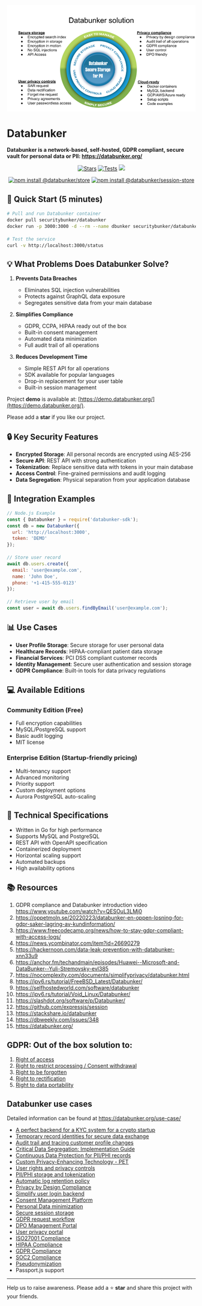 ![Databunker solution](images/databunker-solution.png)

# Databunker

**Databunker is a network-based, self-hosted, GDPR compliant, secure vault for personal data or PII: https://databunker.org/**

<div align="center">
 <p>
  <a href="https://github.com/securitybunker/databunker/stargazers" target="_blank"><img src="https://img.shields.io/github/stars/securitybunker/databunker.svg?logo=github&maxAge=86400" alt="Stars" /></a>
  <a href="https://github.com/securitybunker/databunker/actions?query=workflow%3ATests" target="_blank"><img src="https://github.com/securitybunker/databunker/workflows/Tests/badge.svg" alt="Tests" /></a>
  <a href="https://hub.docker.com/r/securitybunker/databunker"><img src="https://img.shields.io/docker/pulls/securitybunker/databunker?color=f02e65&style=flat-square" /></a>
 </p>
 <p>
  <a href="https://github.com/securitybunker/databunker-store"><img src="https://nodei.co/npm/@databunker/store.png?mini=true" alt="npm install @databunker/store" /></a>
  <a href="https://github.com/securitybunker/databunker-session-store"><img src="https://nodei.co/npm/@databunker/session-store.png?mini=true" alt="npm install @databunker/session-store" /></a>
 </p>
</div>

## 🚀 Quick Start (5 minutes)

```bash
# Pull and run Databunker container
docker pull securitybunker/databunker
docker run -p 3000:3000 -d --rm --name dbunker securitybunker/databunker demo

# Test the service
curl -v http://localhost:3000/status
```

## 💡 What Problems Does Databunker Solve?

1. **Prevents Data Breaches**
   - Eliminates SQL injection vulnerabilities
   - Protects against GraphQL data exposure
   - Segregates sensitive data from your main database

2. **Simplifies Compliance**
   - GDPR, CCPA, HIPAA ready out of the box
   - Built-in consent management
   - Automated data minimization
   - Full audit trail of all operations

3. **Reduces Development Time**
   - Simple REST API for all operations
   - SDK available for popular languages
   - Drop-in replacement for your user table
   - Built-in session management

Project **demo** is available at: [https://demo.databunker.org/](https://demo.databunker.org/).

Please add a **star** if you like our project.

## 🔒 Key Security Features

- **Encrypted Storage**: All personal records are encrypted using AES-256
- **Secure API**: REST API with strong authentication
- **Tokenization**: Replace sensitive data with tokens in your main database
- **Access Control**: Fine-grained permissions and audit logging
- **Data Segregation**: Physical separation from your application database

## 🔌 Integration Examples

```javascript
// Node.js Example
const { Databunker } = require('databunker-sdk');
const db = new Databunker({
  url: 'http://localhost:3000',
  token: 'DEMO'
});

// Store user record
await db.users.create({
  email: 'user@example.com',
  name: 'John Doe',
  phone: '+1-415-555-0123'
});

// Retrieve user by email
const user = await db.users.findByEmail('user@example.com');
```

## 📊 Use Cases

- **User Profile Storage**: Secure storage for user personal data
- **Healthcare Records**: HIPAA-compliant patient data storage
- **Financial Services**: PCI DSS compliant customer records
- **Identity Management**: Secure user authentication and session storage
- **GDPR Compliance**: Built-in tools for data privacy regulations

## 💻 Available Editions

### Community Edition (Free)
- Full encryption capabilities
- MySQL/PostgreSQL support
- Basic audit logging
- MIT license

### Enterprise Edition (Startup-friendly pricing)
- Multi-tenancy support
- Advanced monitoring
- Priority support
- Custom deployment options
- Aurora PostgreSQL auto-scaling

## 🔧 Technical Specifications

- Written in Go for high performance
- Supports MySQL and PostgreSQL
- REST API with OpenAPI specification
- Containerized deployment
- Horizontal scaling support
- Automated backups
- High availability options

## 📚 Resources

1. GDPR compliance and Databunker introduction video https://www.youtube.com/watch?v=QESOuL3LMj0
1. https://oppetmoln.se/20220223/databunker-en-oppen-losning-for-gdpr-saker-lagring-av-kundinformation/
1. https://www.freecodecamp.org/news/how-to-stay-gdpr-compliant-with-access-logs/
1. https://news.ycombinator.com/item?id=26690279
1. https://hackernoon.com/data-leak-prevention-with-databunker-xnn33u9
1. https://anchor.fm/techandmain/episodes/Huawei--Microsoft-and-DataBunker--Yuli-Stremovsky-evl385
1. https://nocomplexity.com/documents/simplifyprivacy/databunker.html
1. https://ipv6.rs/tutorial/FreeBSD_Latest/Databunker/
1. https://selfhostedworld.com/software/databunker
1. https://ipv6.rs/tutorial/Void_Linux/Databunker/
1. https://slashdot.org/software/p/Databunker/
1. https://github.com/expressjs/session
1. https://stackshare.io/databunker
1. https://dbweekly.com/issues/348
1. https://databunker.org/

## GDPR: Out of the box solution to:

1. [Right of access](#right-of-access)
1. [Right to restrict processing / Consent withdrawal](#right-to-restrict-processing--consent-withdrawal)
1. [Right to be forgotten](#right-to-be-forgotten)
1. [Right to rectification](#right-to-rectification)
1. [Right to data portability](#right-to-data-portability)


## Databunker use cases

Detailed information can be found at https://databunker.org/use-case/

* [A perfect backend for a KYC system for a crypto startup](https://databunker.org/success-story/kyc-backend-for-crypto-startup/)
* [Temporary record identities for secure data exchange](https://databunker.org/use-case/temporary-record-identity/)
* [Audit trail and tracing customer profile changes](https://databunker.org/use-case/trace-profile-access-change/)
* [Critical Data Segregation: Implementation Guide](https://databunker.org/use-case/critical-data-segregation/)
* [Continuous Data Protection for PII/PHI records](https://databunker.org/use-case/continuous-data-protection/)
* [Custom Privacy-Enhancing Technology - PET](https://databunker.org/use-case/privacy-enhancing-technology/)
* [User rights and privacy controls](https://databunker.org/use-case/user-privacy-controls/)
* [PII/PHI storage and tokenization](https://databunker.org/use-case/customer-profile-storage-tokenization/)
* [Automatic log retention policy](https://databunker.org/use-case/gdpr-compliant-logging/)
* [Privacy by Design Compliance](https://databunker.org/use-case/privacy-by-design-default/)
* [Simplify user login backend](https://databunker.org/use-case/simplify-user-login-backend/)
* [Consent Management Platform](https://databunker.org/use-case/consent-management-platform/)
* [Personal Data minimization](https://databunker.org/use-case/data-minimization/)
* [Secure session storage](https://databunker.org/use-case/secure-session-storage/)
* [GDPR request workflow](https://databunker.org/use-case/gdpr-user-request-workflow/)
* [DPO Management Portal](https://databunker.org/use-case/dpo-management-portal/)
* [User privacy portal](https://databunker.org/use-case/privacy-portal-for-customers/)
* [ISO27001 Compliance](https://databunker.org/use-case/iso27001-compliance/)
* [HIPAA Compliance](https://databunker.org/use-case/hipaa-compliance/)
* [GDPR Compliance](https://databunker.org/use-case/gdpr-compliance/)
* [SOC2 Compliance](https://databunker.org/use-case/soc2-compliance/)
* [Pseudonymization](https://databunker.org/use-case/pseudonymization-vs-anonymization/)
* Passport.js support
 
---

Help us to raise awareness. Please add a ⭐ **star** and share this project with your friends.
